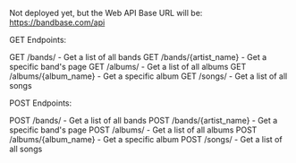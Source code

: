 Not deployed yet, but the Web API Base URL will be: https://bandbase.com/api

GET Endpoints:

GET /bands/ - Get a list of all bands
GET /bands/{artist_name} - Get a specific band's page
GET /albums/ - Get a list of all albums
GET /albums/{album_name} - Get a specific album
GET /songs/ - Get a list of all songs

POST Endpoints:

POST /bands/ - Get a list of all bands
POST /bands/{artist_name} - Get a specific band's page
POST /albums/ - Get a list of all albums
POST /albums/{album_name} - Get a specific album
POST /songs/ - Get a list of all songs